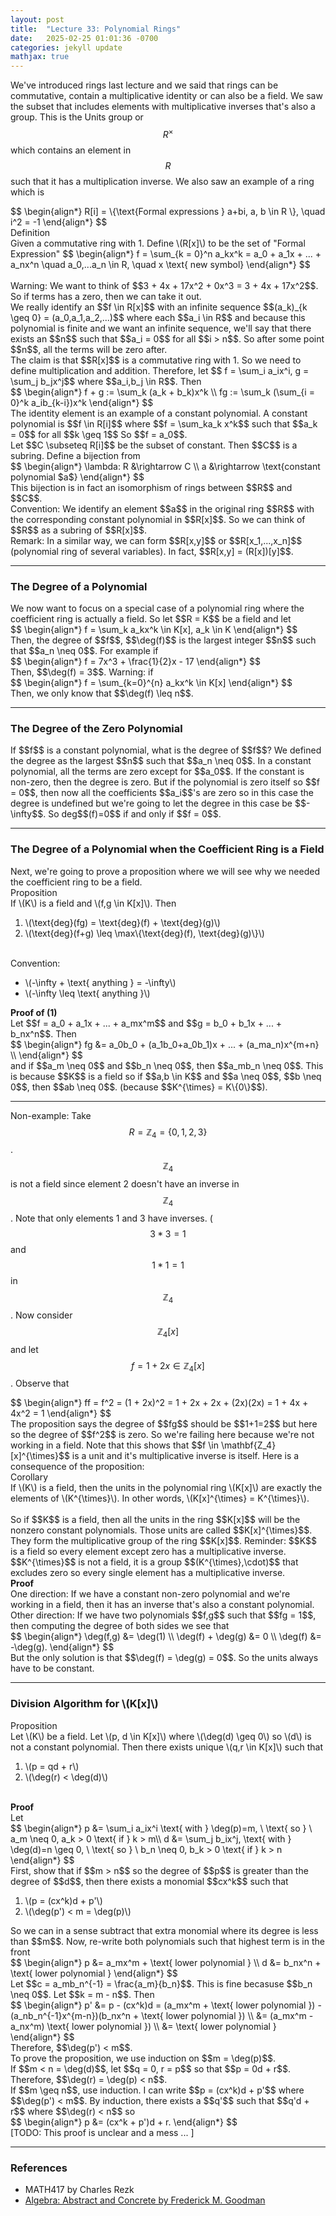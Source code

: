 ```yaml
---
layout: post
title:  "Lecture 33: Polynomial Rings"
date:   2025-02-25 01:01:36 -0700
categories: jekyll update
mathjax: true
---
```

We've introduced rings last lecture and we said that rings can be commutative, contain a multiplicative identity or can also be a field. We saw the subset that includes elements with multiplicative inverses that's also a group. This is the Units group or $$R^{\times}$$ which contains an element in $$R$$ such that it has a multiplication inverse. We also saw an example of a ring which is
<div>
$$
\begin{align*}
R[i] = \{\text{Formal expressions } a+bi, a, b \in R \}, \quad i^2 = -1
\end{align*}
$$
</div>

<!----------------------------------------------------------------------------->
<div class="mintheaderdiv">
Definition
</div>
<div class="mintbodydiv">
Given a commutative ring with 1. Define \(R[x]\) to be the set of "Formal Expression"
$$
\begin{align*}
f = \sum_{k = 0}^n a_kx^k = a_0 + a_1x + ... + a_nx^n \quad a_0,...a_n \in R, \quad x \text{ new symbol}
\end{align*}
$$
</div>
<!--------------------------------------------------------------------------->
<br>
Warning: We want to think of $$3 + 4x + 17x^2 + 0x^3 = 3 + 4x + 17x^2$$. So if terms has a zero, then we can take it out. 
<br>
We really identify an $$f \in R[x]$$ with an infinite sequence $$(a_k)_{k \geq 0} = (a_0,a_1,a_2,...)$$ where each $$a_i \in R$$ and because this polynomial is finite and we want an infinite sequence, we'll say that there exists an $$n$$ such that $$a_i = 0$$ for all $$i > n$$. So after some point $$n$$, all the terms will be zero after.
<br>
The claim is that $$R[x]$$ is a commutative ring with 1. So we need to define multiplication and addition. Therefore, let $$ f = \sum_i a_ix^i, g = \sum_j b_jx^j$$ where $$a_i,b_j \in R$$. Then
<div>
$$
\begin{align*}
f + g := \sum_k (a_k + b_k)x^k \\
fg := \sum_k (\sum_{i = 0}^k a_ib_{k-i})x^k
\end{align*}
$$
</div>
<!--------------------------------------------------------------------------->
The identity element is an example of a constant polynomial. A constant polynomial is $$f \in R[i]$$ where $$f = \sum_ka_k x^k$$ such that $$a_k = 0$$ for all $$k \geq 1$$ So $$f = a_0$$.
<br>
Let $$C \subseteq R[i]$$ be the subset of constant. Then $$C$$ is a subring. Define a bijection from
<div>
$$
\begin{align*}
\lambda: R &\rightarrow C \\
         a &\rightarrow \text{constant polynomial $a$}
\end{align*}
$$
</div>
This bijection is in fact an isomorphism of rings between $$R$$ and $$C$$. 
<br>
Convention: We identify an element $$a$$ in the original ring $$R$$ with the corresponding constant polynomial in $$R[x]$$. So we can think of $$R$$ as a subring of $$R[x]$$. 
<br>
Remark: In a similar way, we can form $$R[x,y]$$ or $$R[x_1,...,x_n]$$ (polynomial ring of several variables). In fact, $$R[x,y] = (R[x])[y]$$.
<hr>

<!----------------------------------------------------------------------->
<h3>The Degree of a Polynomial</h3>
We now want to focus on a special case of a polynomial ring where the coefficient ring is actually a field. So let $$R = K$$ be a field and let 
<div>
$$
\begin{align*}
f = \sum_k a_kx^k \in K[x], a_k \in K
\end{align*}
$$
</div>
Then, the degree of $$f$$, $$\deg(f)$$ is the largest integer $$n$$ such that $$a_n \neq 0$$. For example if
<div>
$$
\begin{align*}
f = 7x^3 + \frac{1}{2}x - 17
\end{align*}
$$
</div>
Then, $$\deg(f) = 3$$. Warning: if 
<div>
$$
\begin{align*}
f = \sum_{k=0}^{n} a_kx^k \in K[x]
\end{align*}
$$
</div>
Then, we only know that $$\deg(f) \leq n$$.
<hr>

<!------------------------------------------------------------------------>
<h3>The Degree of the Zero Polynomial</h3>
If $$f$$ is a constant polynomial, what is the degree of $$f$$? We defined the degree as the largest $$n$$ such that $$a_n \neq 0$$. In a constant polynomial, all the terms are zero except for $$a_0$$. If the constant is non-zero, then the degree is zero. But if the polynomial is zero itself so $$f = 0$$, then now all the coefficients $$a_i$$'s are zero so in this case the degree is undefined but we're going to let the degree in this case be $$-\infty$$. So deg$$(f)=0$$ if and only if $$f = 0$$. 
<hr>

<!------------------------------------------------------------------------>
<h3>The Degree of a Polynomial when the Coefficient Ring is a Field</h3>
Next, we're going to prove a proposition where we will see why we needed the coefficient ring to be a field.
<br>
<!------------------------------------------------------------------------>
<div class="peachheaderdiv">
Proposition
</div>
<div class="peachbodydiv">
If \(K\) is a field and \(f,g \in K[x]\). Then
<ol> 
	<li>\(\text{deg}(fg) = \text{deg}(f) + \text{deg}(g)\)</li>
	<li>\(\text{deg}(f+g) \leq \max\{\text{deg}(f), \text{deg}(g)\}\)</li>
</ol>
</div>
<!------------------------------------------------------------------------>
<br>
Convention: 
<ul>
	<li>\(-\infty + \text{ anything } = -\infty\)</li>
	<li>\(-\infty \leq \text{ anything }\)</li>
</ul>
<b>Proof of (1)</b>
<br>
Let $$f = a_0 + a_1x + ... + a_mx^m$$ and $$g = b_0 + b_1x + ... + b_nx^n$$. Then
<div>
$$
\begin{align*}
fg &= a_0b_0 + (a_1b_0+a_0b_1)x + ... + (a_ma_n)x^{m+n} \\
\end{align*}
$$
</div>
and if $$a_m \neq 0$$ and $$b_n \neq 0$$, then $$a_mb_n \neq 0$$. This is because $$K$$ is a field so if $$a,b \in K$$ and $$a \neq 0$$, $$b \neq 0$$, then $$ab \neq 0$$. (because $$K^{\times} = K\{0\}$$). 
<hr>

Non-example: Take $$R = \mathbb{Z}_4 = \{0,1,2,3\}$$. $$\mathbb{Z}_4$$ is not a field since element 2 doesn't have an inverse in $$\mathbb{Z}_4$$. Note that only elements 1 and 3 have inverses. ($$3*3 = 1$$ and $$1*1 = 1$$ in $$\mathbb{Z}_4$$. Now consider $$\mathbb{Z}_4[x]$$ and let $$f = 1 + 2x \in \mathbb{Z}_4[x]$$. Observe that
<div>
$$
\begin{align*}
ff = f^2 = (1 + 2x)^2 = 1 + 2x + 2x + (2x)(2x) = 1 + 4x + 4x^2 = 1
\end{align*}
$$
</div>
The proposition says the degree of $$fg$$ should be $$1+1=2$$ but here so the degree of $$f^2$$ is zero. So we're failing here because we're not working in a field. Note that this shows that $$f \in \mathbf{Z_4}[x]^{\times}$$ is a unit and it's multiplicative inverse is itself.  Here is a consequence of the proposition:
<br>
<!------------------------------------------------------------------------>
<div class="peachheaderdiv">
Corollary
</div>
<div class="peachbodydiv">
If \(K\) is a field, then the units in the polynomial ring \(K[x]\) are exactly the elements of \(K^{\times}\). In other words, \(K[x]^{\times} = K^{\times}\).
</div>
<!------------------------------------------------------------------------>
<br>
So if $$K$$ is a field, then all the units in the ring $$K[x]$$ will be the nonzero constant polynomials. Those units are called $$K[x]^{\times}$$. They form the multiplicative group of the ring $$K[x]$$. Reminder: $$K$$ is a field so every element except zero has a multiplicative inverse. $$K^{\times}$$ is not a field, it is a group $$(K^{\times},\cdot)$$ that excludes zero so every single element has a multiplicative inverse. 
<br>
<b>Proof</b>
<br>
One direction: If we have a constant non-zero polynomial and we're working in a field, then it has an inverse that's also a constant polynomial.
<br>
Other direction: If we have two polynomials $$f,g$$ such that $$fg = 1$$, then computing the degree of both sides we see that 
<div>
$$
\begin{align*}
\deg(f,g) &= \deg(1) \\
\deg(f) + \deg(g) &= 0 \\
\deg(f) &= -\deg(g).
\end{align*}
$$
</div>
But the only solution is that $$\deg(f) = \deg(g) = 0$$. So the units always have to be constant.
<hr>

<!------------------------------------------------------------------------->
<h3>Division Algorithm for \(K[x]\)</h3>
<!------------------------------------------------------------------------>
<div class="peachheaderdiv">
Proposition
</div>
<div class="peachbodydiv">
Let \(K\) be a field. Let \(p, d \in K[x]\) where \(\deg(d) \geq 0\) so \(d\) is not a constant polynomial. Then there exists unique \(q,r \in K[x]\) such that
<ol>
	<li>\(p = qd + r\)</li>
	<li>\(\deg(r) < \deg(d)\)</li>
</ol>
</div>
<!------------------------------------------------------------------------->
<br>
<b>Proof</b>
<br>
Let
<div>
$$
\begin{align*}
p &= \sum_i a_ix^i \text{ with } \deg(p)=m, \ \text{ so } \ a_m \neq 0, a_k > 0 \text{ if } k > m\\
d &= \sum_j b_ix^j, \text{ with } \deg(d)=n \geq 0, \ \text{ so } \ b_n \neq 0, b_k > 0 \text{ if } k > n
\end{align*}
$$
</div>
First, show that if $$m > n$$ so the degree of $$p$$ is greater than the degree of $$d$$, then there exists a monomial $$cx^k$$ such that
<ol>
	<li>\(p = (cx^k)d + p'\)</li>
	<li>\(\deg(p') < m = \deg(p)\)</li>
</ol>
So we can in a sense subtract that extra monomial where its degree is less than $$m$$. Now, re-write both polynomials such that highest term is in the front
<div>
$$
\begin{align*}
p &= a_mx^m + \text{ lower polynomial } \\
d &= b_nx^n + \text{ lower polynomial }
\end{align*}
$$
</div>
Let $$c = a_mb_n^{-1} = \frac{a_m}{b_n}$$. This is fine becasuse $$b_n \neq 0$$. Let $$k = m - n$$. Then 
<div>
$$
\begin{align*}
p' &= p - (cx^k)d = (a_mx^m + \text{ lower polynomial }) - (a_nb_n^{-1}x^{m-n})(b_nx^n + \text{ lower polynomial }) \\
&= (a_mx^m - a_nx^m) \text{ lower polynomial }) \\
&= \text{ lower polynomial }
\end{align*}
$$
</div>
Therefore, $$\deg(p') < m$$. 
<br>
To prove the proposition, we use induction on $$m = \deg(p)$$. <br>
If $$m < n = \deg(d)$$, let $$q = 0, r = p$$ so that $$p = 0d + r$$. Therefore, $$\deg(r) = \deg(p) < n$$. 
<br>
If $$m \geq n$$, use induction. I can write $$p = (cx^k)d + p'$$ where $$\deg(p') < m$$. By induction, there exists a $$q'$$ such that $$q'd + r$$ where $$\deg(r) < n$$ so 
<div>
$$
\begin{align*}
p &= (cx^k + p')d + r.
\end{align*}
$$
</div>
[TODO: This proof is unclear and a mess ... ]
<hr>

<!------------------------------------------------------------------------->
<h3>References</h3>
<ul>
	<li>MATH417 by Charles Rezk</li>
	<li><a href="https://homepage.divms.uiowa.edu/~goodman/algebrabook.dir/algebrabook.html">Algebra: Abstract and Concrete by Frederick M. Goodman</a></li>
</ul>






















